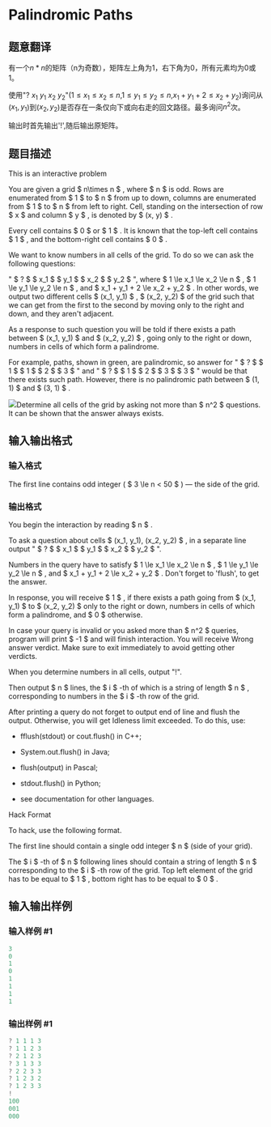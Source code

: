 # Palindromic Paths

## 题意翻译

有一个$n*n$的矩阵（n为奇数），矩阵左上角为1，右下角为0，所有元素均为0或1。

使用"$?~x_1~y_1~x_2~y_2$"($1\le{}x_1\le{}x_2\le{}n$,$1\le{}y_1\le{}y_2\le{}n$,$x_1+y_1+2\le{}x_2+y_2$)询问从($x_1,y_1$)到($x_2,y_2$)是否存在一条仅向下或向右走的回文路径。最多询问$n^2$次。

输出时首先输出'!',随后输出原矩阵。

## 题目描述

This is an interactive problem

You are given a grid $ n\times n $ , where $ n $ is odd. Rows are enumerated from $ 1 $ to $ n $ from up to down, columns are enumerated from $ 1 $ to $ n $ from left to right. Cell, standing on the intersection of row $ x $ and column $ y $ , is denoted by $ (x, y) $ .

Every cell contains $ 0 $ or $ 1 $ . It is known that the top-left cell contains $ 1 $ , and the bottom-right cell contains $ 0 $ .

We want to know numbers in all cells of the grid. To do so we can ask the following questions:

" $ ? $ $ x_1 $ $ y_1 $ $ x_2 $ $ y_2 $ ", where $ 1 \le x_1 \le x_2 \le n $ , $ 1 \le y_1 \le y_2 \le n $ , and $ x_1 + y_1 + 2 \le x_2 + y_2 $ . In other words, we output two different cells $ (x_1, y_1) $ , $ (x_2, y_2) $ of the grid such that we can get from the first to the second by moving only to the right and down, and they aren't adjacent.

As a response to such question you will be told if there exists a path between $ (x_1, y_1) $ and $ (x_2, y_2) $ , going only to the right or down, numbers in cells of which form a palindrome.

For example, paths, shown in green, are palindromic, so answer for " $ ? $ $ 1 $ $ 1 $ $ 2 $ $ 3 $ " and " $ ? $ $ 1 $ $ 2 $ $ 3 $ $ 3 $ " would be that there exists such path. However, there is no palindromic path between $ (1, 1) $ and $ (3, 1) $ .

![](https://cdn.luogu.com.cn/upload/vjudge_pic/CF1205C/b6805c57783550cbf5043011ffee37b4f451b7b2.png)Determine all cells of the grid by asking not more than $ n^2 $ questions. It can be shown that the answer always exists.

## 输入输出格式

### 输入格式

The first line contains odd integer ( $ 3 \le n < 50 $ ) — the side of the grid.

### 输出格式

You begin the interaction by reading $ n $ .

To ask a question about cells $ (x_1, y_1), (x_2, y_2) $ , in a separate line output " $ ? $ $ x_1 $ $ y_1 $ $ x_2 $ $ y_2 $ ".

Numbers in the query have to satisfy $ 1 \le x_1 \le x_2 \le n $ , $ 1 \le y_1 \le y_2 \le n $ , and $ x_1 + y_1 + 2 \le x_2 + y_2 $ . Don't forget to 'flush', to get the answer.

In response, you will receive $ 1 $ , if there exists a path going from $ (x_1, y_1) $ to $ (x_2, y_2) $ only to the right or down, numbers in cells of which form a palindrome, and $ 0 $ otherwise.

In case your query is invalid or you asked more than $ n^2 $ queries, program will print $ -1 $ and will finish interaction. You will receive Wrong answer verdict. Make sure to exit immediately to avoid getting other verdicts.

When you determine numbers in all cells, output "!".

Then output $ n $ lines, the $ i $ -th of which is a string of length $ n $ , corresponding to numbers in the $ i $ -th row of the grid.

After printing a query do not forget to output end of line and flush the output. Otherwise, you will get Idleness limit exceeded. To do this, use:

- fflush(stdout) or cout.flush() in C++;

- System.out.flush() in Java;

- flush(output) in Pascal;

- stdout.flush() in Python;

- see documentation for other languages.

Hack Format

To hack, use the following format.

The first line should contain a single odd integer $ n $ (side of your grid).

The $ i $ -th of $ n $ following lines should contain a string of length $ n $ corresponding to the $ i $ -th row of the grid. Top left element of the grid has to be equal to $ 1 $ , bottom right has to be equal to $ 0 $ .

## 输入输出样例

### 输入样例 #1

```cpp
3
0
1
0
1
1
1
1
```


### 输出样例 #1

```cpp
? 1 1 1 3
? 1 1 2 3
? 2 1 2 3
? 3 1 3 3
? 2 2 3 3
? 1 2 3 2
? 1 2 3 3
!
100
001
000
```


